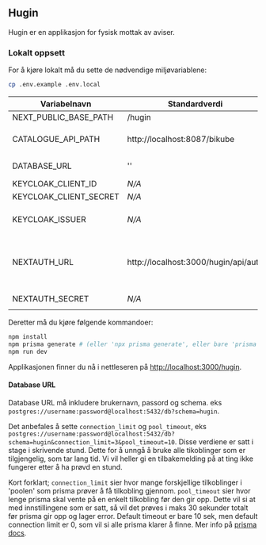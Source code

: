 ## Hugin

Hugin er en applikasjon for fysisk mottak av aviser.

### Lokalt oppsett
For å kjøre lokalt må du sette de nødvendige miljøvariablene:
```bash
cp .env.example .env.local
```

| Variabelnavn          | Standardverdi                | Beskrivelse                                                                                                              |
|-----------------------|------------------------------|--------------------------------------------------------------------------------------------------------------------------|
| NEXT_PUBLIC_BASE_PATH | /hugin                       | Base path for applikasjonen                                                                                              |
| CATALOGUE_API_PATH    | http://localhost:8087/bikube | Sti til [katalog APIet ](https://github.com/NationalLibraryOfNorway/bikube)<br/>Må starte med `http://` eller `https://` |
| DATABASE_URL          | ''                           | URL til databasen (se mer info i eget avsnitt under)                                                                     |
| KEYCLOAK_CLIENT_ID     | _N/A_                                | Klient ID                                                                                                                                     |
| KEYCLOAK_CLIENT_SECRET | _N/A_                                | Klienthemmelighet                                                                                                                             |
| KEYCLOAK_ISSUER        | _N/A_                                | Utsteder-URI. Må inneholde realm, f.eks: https://my-keycloak-domain.com/realms/My_Realm                                                       |
| NEXTAUTH_URL           | http://localhost:3000/hugin/api/auth | URL til siden, f.eks. http://localhost:3000. Når man bruker basePath må man spesifisere hele API-routen: http://localhost:3000/hugin/api/auth |
| NEXTAUTH_SECRET        | _N/A_                                | Kan genereres med `openssl rand -base64 32`                                                                                                   |

Deretter må du kjøre følgende kommandoer:
```bash
npm install
npm prisma generate # (eller 'npx prisma generate', eller bare 'prisma generate' hvis du har prisma installert globalt)
npm run dev
```
Applikasjonen finner du nå i nettleseren på [http://localhost:3000/hugin](http://localhost:3000/hugin).

#### Database URL
Database URL må inkludere brukernavn, passord og schema. eks `postgres://username:password@localhost:5432/db?schema=hugin`.

Det anbefales å sette `connection_limit` og `pool_timeout`, eks `postgres://username:password@localhost:5432/db?schema=hugin&connection_limit=3&pool_timeout=10`.
Disse verdiene er satt i stage i skrivende stund.
Dette for å unngå å bruke alle tikoblinger som er tilgjengelig, som tar lang tid. 
Vi vil heller gi en tilbakemelding på at ting ikke fungerer etter å ha prøvd en stund.

Kort forklart; `connection_limit` sier hvor mange forskjellige tilkoblinger i 'poolen' som prisma prøver å få tilkobling gjennom.
`pool_timeout` sier hvor lenge prisma skal vente på en enkelt tilkobling før den gir opp.
Dette vil si at med innstillingene som er satt, så vil det prøves i maks 30 sekunder totalt før prisma gir opp og lager error.
Default timeout er bare 10 sek, men default connection limit er 0, som vil si alle prisma klarer å finne.
Mer info på [prisma docs](https://www.prisma.io/docs/orm/prisma-client/setup-and-configuration/databases-connections/connection-pool).
